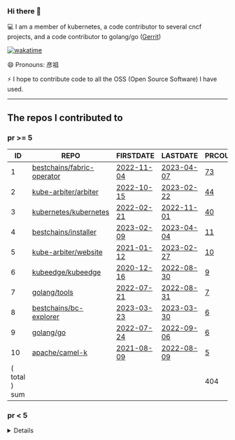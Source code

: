 <!--
**Abirdcfly/Abirdcfly** is a ✨ _special_ ✨ repository because its `README.md` (this file) appears on your GitHub profile.

Here are some ideas to get you started:

- 🔭 I’m currently working on ...
- 🌱 I’m currently learning ...
- 👯 I’m looking to collaborate on ...
- 🤔 I’m looking for help with ...
- 💬 Ask me about ...
- 📫 How to reach me: ...
- 😄 Pronouns: ...
- ⚡ Fun fact: ...
-->
### Hi there 👋

💻 I am a member of kubernetes, a code contributor to several cncf projects, and a code contributor to golang/go ([Gerrit](https://go-review.googlesource.com/dashboard/56538))

[![wakatime](https://wakatime.com/badge/user/6730e81c-ff31-4e87-acd9-9bd97b533dc1.svg)](https://wakatime.com/badge/user/6730e81c-ff31-4e87-acd9-9bd97b533dc1.svg)


😄 Pronouns: 彦祖

⚡ I hope to contribute code to all the OSS (Open Source Software) I have used.

---

<!--START_SECTION:my_github-->
## The repos I contributed to


### pr >= 5

|      ID       |                                    REPO                                     |                                 FIRSTDATE                                 |                               LASTDATE                               |                                        PRCOUNT                                         |
|---------------|-----------------------------------------------------------------------------|---------------------------------------------------------------------------|----------------------------------------------------------------------|----------------------------------------------------------------------------------------|
|             1 | [bestchains/fabric-operator](https://github.com/bestchains/fabric-operator) | [2022-11-04](https://github.com/hyperledger-labs/fabric-operator/pull/68) | [2023-04-07](https://github.com/bestchains/fabric-operator/pull/228) | [73](https://github.com/bestchains/fabric-operator/pulls?q=is%3Apr+author%3AAbirdcfly) |
|             2 | [kube-arbiter/arbiter](https://github.com/kube-arbiter/arbiter)             | [2022-10-15](https://github.com/kube-arbiter/arbiter/pull/6)              | [2023-02-22](https://github.com/kube-arbiter/arbiter/pull/122)       | [44](https://github.com/kube-arbiter/arbiter/pulls?q=is%3Apr+author%3AAbirdcfly)       |
|             3 | [kubernetes/kubernetes](https://github.com/kubernetes/kubernetes)           | [2022-02-21](https://github.com/kubernetes/kubernetes/pull/108239)        | [2022-11-01](https://github.com/kubernetes/kubernetes/pull/113505)   | [40](https://github.com/kubernetes/kubernetes/pulls?q=is%3Apr+author%3AAbirdcfly)      |
|             4 | [bestchains/installer](https://github.com/bestchains/installer)             | [2023-02-09](https://github.com/bestchains/installer/pull/12)             | [2023-04-04](https://github.com/bestchains/installer/pull/65)        | [11](https://github.com/bestchains/installer/pulls?q=is%3Apr+author%3AAbirdcfly)       |
|             5 | [kube-arbiter/website](https://github.com/kube-arbiter/website)             | [2021-01-12](https://github.com/kubernetes/website/pull/26060)            | [2023-02-27](https://github.com/kube-arbiter/website/pull/18)        | [10](https://github.com/kube-arbiter/website/pulls?q=is%3Apr+author%3AAbirdcfly)       |
|             6 | [kubeedge/kubeedge](https://github.com/kubeedge/kubeedge)                   | [2020-12-16](https://github.com/kubeedge/kubeedge/pull/2437)              | [2022-08-30](https://github.com/kubeedge/kubeedge/pull/4147)         | [9](https://github.com/kubeedge/kubeedge/pulls?q=is%3Apr+author%3AAbirdcfly)           |
|             7 | [golang/tools](https://github.com/golang/tools)                             | [2022-07-21](https://github.com/golang/tools/pull/388)                    | [2022-08-31](https://github.com/golang/tools/pull/394)               | [7](https://github.com/golang/tools/pulls?q=is%3Apr+author%3AAbirdcfly)                |
|             8 | [bestchains/bc-explorer](https://github.com/bestchains/bc-explorer)         | [2023-03-23](https://github.com/bestchains/bc-explorer/pull/16)           | [2023-03-30](https://github.com/bestchains/bc-explorer/pull/37)      | [6](https://github.com/bestchains/bc-explorer/pulls?q=is%3Apr+author%3AAbirdcfly)      |
|             9 | [golang/go](https://github.com/golang/go)                                   | [2022-07-24](https://github.com/golang/go/pull/54026)                     | [2022-09-06](https://github.com/golang/go/pull/54888)                | [6](https://github.com/golang/go/pulls?q=is%3Apr+author%3AAbirdcfly)                   |
|            10 | [apache/camel-k](https://github.com/apache/camel-k)                         | [2021-08-09](https://github.com/apache/camel-k/pull/2559)                 | [2022-08-09](https://github.com/apache/camel-k/pull/3526)            | [5](https://github.com/apache/camel-k/pulls?q=is%3Apr+author%3AAbirdcfly)              |
| ( total ) sum |                                                                             |                                                                           |                                                                      |                                                                                    404 |



### pr < 5


<details>

|      ID      |                                                     REPO                                                      |                                       FIRSTDATE                                       |                                       LASTDATE                                        |                                                PRCOUNT                                                 |
|--------------|---------------------------------------------------------------------------------------------------------------|---------------------------------------------------------------------------------------|---------------------------------------------------------------------------------------|--------------------------------------------------------------------------------------------------------|
|           11 | [etcd-io/etcd](https://github.com/etcd-io/etcd)                                                               | [2021-09-17](https://github.com/etcd-io/etcd/pull/13356)                              | [2022-08-30](https://github.com/etcd-io/etcd/pull/14405)                              | [4](https://github.com/etcd-io/etcd/pulls?q=is%3Apr+author%3AAbirdcfly)                                |
|           12 | [onsi/ginkgo](https://github.com/onsi/ginkgo)                                                                 | [2022-08-30](https://github.com/onsi/ginkgo/pull/1028)                                | [2022-09-19](https://github.com/onsi/ginkgo/pull/1040)                                | [4](https://github.com/onsi/ginkgo/pulls?q=is%3Apr+author%3AAbirdcfly)                                 |
|           13 | [kubernetes-sigs/hierarchical-namespaces](https://github.com/kubernetes-sigs/hierarchical-namespaces)         | [2021-08-16](https://github.com/kubernetes-sigs/hierarchical-namespaces/pull/69)      | [2021-08-17](https://github.com/kubernetes-sigs/hierarchical-namespaces/pull/72)      | [4](https://github.com/kubernetes-sigs/hierarchical-namespaces/pulls?q=is%3Apr+author%3AAbirdcfly)     |
|           14 | [kube-arbiter/arbiter-plugins](https://github.com/kube-arbiter/arbiter-plugins)                               | [2022-10-20](https://github.com/kube-arbiter/arbiter-plugins/pull/5)                  | [2022-10-21](https://github.com/kube-arbiter/arbiter-plugins/pull/20)                 | [3](https://github.com/kube-arbiter/arbiter-plugins/pulls?q=is%3Apr+author%3AAbirdcfly)                |
|           15 | [hyperledger/fabric](https://github.com/hyperledger/fabric)                                                   | [2022-08-08](https://github.com/hyperledger/fabric/pull/3574)                         | [2022-11-15](https://github.com/hyperledger/fabric/pull/3785)                         | [3](https://github.com/hyperledger/fabric/pulls?q=is%3Apr+author%3AAbirdcfly)                          |
|           16 | [kubernetes/test-infra](https://github.com/kubernetes/test-infra)                                             | [2022-04-22](https://github.com/kubernetes/test-infra/pull/26065)                     | [2022-08-05](https://github.com/kubernetes/test-infra/pull/27050)                     | [3](https://github.com/kubernetes/test-infra/pulls?q=is%3Apr+author%3AAbirdcfly)                       |
|           17 | [rook/rook](https://github.com/rook/rook)                                                                     | [2022-07-21](https://github.com/rook/rook/pull/10618)                                 | [2022-08-30](https://github.com/rook/rook/pull/10827)                                 | [2](https://github.com/rook/rook/pulls?q=is%3Apr+author%3AAbirdcfly)                                   |
|           18 | [prometheus/prometheus](https://github.com/prometheus/prometheus)                                             | [2022-07-20](https://github.com/prometheus/prometheus/pull/11040)                     | [2022-08-27](https://github.com/prometheus/prometheus/pull/11225)                     | [2](https://github.com/prometheus/prometheus/pulls?q=is%3Apr+author%3AAbirdcfly)                       |
|           19 | [ethereum/go-ethereum](https://github.com/ethereum/go-ethereum)                                               | [2022-07-21](https://github.com/ethereum/go-ethereum/pull/25365)                      | [2022-08-27](https://github.com/ethereum/go-ethereum/pull/25618)                      | [2](https://github.com/ethereum/go-ethereum/pulls?q=is%3Apr+author%3AAbirdcfly)                        |
|           20 | [tinode/chat](https://github.com/tinode/chat)                                                                 | [2022-08-08](https://github.com/tinode/chat/pull/781)                                 | [2022-08-08](https://github.com/tinode/chat/pull/781)                                 | [2](https://github.com/tinode/chat/pulls?q=is%3Apr+author%3AAbirdcfly)                                 |
|           21 | [kyma-project/kyma](https://github.com/kyma-project/kyma)                                                     | [2022-08-09](https://github.com/kyma-project/kyma/pull/15061)                         | [2022-10-05](https://github.com/kyma-project/kyma/pull/15714)                         | [2](https://github.com/kyma-project/kyma/pulls?q=is%3Apr+author%3AAbirdcfly)                           |
|           22 | [aws/amazon-ecs-agent](https://github.com/aws/amazon-ecs-agent)                                               | [2022-08-10](https://github.com/aws/amazon-ecs-agent/pull/3334)                       | [2022-08-31](https://github.com/aws/amazon-ecs-agent/pull/3372)                       | [2](https://github.com/aws/amazon-ecs-agent/pulls?q=is%3Apr+author%3AAbirdcfly)                        |
|           23 | [tektoncd/pipeline](https://github.com/tektoncd/pipeline)                                                     | [2022-08-10](https://github.com/banzaicloud/pipeline/pull/3627)                       | [2023-02-13](https://github.com/tektoncd/pipeline/pull/6151)                          | [2](https://github.com/tektoncd/pipeline/pulls?q=is%3Apr+author%3AAbirdcfly)                           |
|           24 | [coredns/coredns](https://github.com/coredns/coredns)                                                         | [2022-07-21](https://github.com/coredns/coredns/pull/5529)                            | [2022-08-30](https://github.com/coredns/coredns/pull/5592)                            | [2](https://github.com/coredns/coredns/pulls?q=is%3Apr+author%3AAbirdcfly)                             |
|           25 | [golangci/golangci-lint](https://github.com/golangci/golangci-lint)                                           | [2022-09-05](https://github.com/golangci/golangci-lint/pull/3192)                     | [2022-10-21](https://github.com/golangci/golangci-lint/pull/3308)                     | [2](https://github.com/golangci/golangci-lint/pulls?q=is%3Apr+author%3AAbirdcfly)                      |
|           26 | [ericzhang-cn/kindle-open-books](https://github.com/ericzhang-cn/kindle-open-books)                           | [2014-09-03](https://github.com/ericzhang-cn/kindle-open-books/pull/14)               | [2014-09-03](https://github.com/ericzhang-cn/kindle-open-books/pull/14)               | [2](https://github.com/ericzhang-cn/kindle-open-books/pulls?q=is%3Apr+author%3AAbirdcfly)              |
|           27 | [bfenetworks/bfe](https://github.com/bfenetworks/bfe)                                                         | [2022-08-10](https://github.com/bfenetworks/bfe/pull/1068)                            | [2022-08-15](https://github.com/bfenetworks/bfe/pull/1069)                            | [2](https://github.com/bfenetworks/bfe/pulls?q=is%3Apr+author%3AAbirdcfly)                             |
|           28 | [golang/exp](https://github.com/golang/exp)                                                                   | [2022-07-21](https://github.com/golang/exp/pull/41)                                   | [2022-07-21](https://github.com/golang/exp/pull/41)                                   | [2](https://github.com/golang/exp/pulls?q=is%3Apr+author%3AAbirdcfly)                                  |
|           29 | [tektoncd/operator](https://github.com/tektoncd/operator)                                                     | [2021-09-16](https://github.com/knative/operator/pull/781)                            | [2023-02-21](https://github.com/tektoncd/operator/pull/1336)                          | [2](https://github.com/tektoncd/operator/pulls?q=is%3Apr+author%3AAbirdcfly)                           |
|           30 | [golang/crypto](https://github.com/golang/crypto)                                                             | [2022-07-21](https://github.com/golang/crypto/pull/226)                               | [2022-07-21](https://github.com/golang/crypto/pull/226)                               | [2](https://github.com/golang/crypto/pulls?q=is%3Apr+author%3AAbirdcfly)                               |
|           31 | [moby/libnetwork](https://github.com/moby/libnetwork)                                                         | [2022-08-05](https://github.com/moby/libnetwork/pull/2666)                            | [2022-08-05](https://github.com/moby/libnetwork/pull/2666)                            | [1](https://github.com/moby/libnetwork/pulls?q=is%3Apr+author%3AAbirdcfly)                             |
|           32 | [sensu/sensu-go](https://github.com/sensu/sensu-go)                                                           | [2022-08-10](https://github.com/sensu/sensu-go/pull/4835)                             | [2022-08-10](https://github.com/sensu/sensu-go/pull/4835)                             | [1](https://github.com/sensu/sensu-go/pulls?q=is%3Apr+author%3AAbirdcfly)                              |
|           33 | [quic-go/quic-go](https://github.com/quic-go/quic-go)                                                         | [2022-08-09](https://github.com/quic-go/quic-go/pull/3496)                            | [2022-08-09](https://github.com/quic-go/quic-go/pull/3496)                            | [1](https://github.com/quic-go/quic-go/pulls?q=is%3Apr+author%3AAbirdcfly)                             |
|           34 | [go-yaml/yaml](https://github.com/go-yaml/yaml)                                                               | [2022-07-16](https://github.com/go-yaml/yaml/pull/874)                                | [2022-07-16](https://github.com/go-yaml/yaml/pull/874)                                | [1](https://github.com/go-yaml/yaml/pulls?q=is%3Apr+author%3AAbirdcfly)                                |
|           35 | [rqlite/rqlite](https://github.com/rqlite/rqlite)                                                             | [2022-08-09](https://github.com/rqlite/rqlite/pull/1060)                              | [2022-08-09](https://github.com/rqlite/rqlite/pull/1060)                              | [1](https://github.com/rqlite/rqlite/pulls?q=is%3Apr+author%3AAbirdcfly)                               |
|           36 | [alexedwards/scs](https://github.com/alexedwards/scs)                                                         | [2022-08-10](https://github.com/alexedwards/scs/pull/147)                             | [2022-08-10](https://github.com/alexedwards/scs/pull/147)                             | [1](https://github.com/alexedwards/scs/pulls?q=is%3Apr+author%3AAbirdcfly)                             |
|           37 | [metrue/fx](https://github.com/metrue/fx)                                                                     | [2022-08-10](https://github.com/metrue/fx/pull/664)                                   | [2022-08-10](https://github.com/metrue/fx/pull/664)                                   | [1](https://github.com/metrue/fx/pulls?q=is%3Apr+author%3AAbirdcfly)                                   |
|           38 | [cncf/k8s-conformance](https://github.com/cncf/k8s-conformance)                                               | [2023-01-30](https://github.com/cncf/k8s-conformance/pull/2423)                       | [2023-01-30](https://github.com/cncf/k8s-conformance/pull/2423)                       | [1](https://github.com/cncf/k8s-conformance/pulls?q=is%3Apr+author%3AAbirdcfly)                        |
|           39 | [arp242/goatcounter](https://github.com/arp242/goatcounter)                                                   | [2022-08-10](https://github.com/arp242/goatcounter/pull/612)                          | [2022-08-10](https://github.com/arp242/goatcounter/pull/612)                          | [1](https://github.com/arp242/goatcounter/pulls?q=is%3Apr+author%3AAbirdcfly)                          |
|           40 | [johnkerl/miller](https://github.com/johnkerl/miller)                                                         | [2022-08-11](https://github.com/johnkerl/miller/pull/1073)                            | [2022-08-11](https://github.com/johnkerl/miller/pull/1073)                            | [1](https://github.com/johnkerl/miller/pulls?q=is%3Apr+author%3AAbirdcfly)                             |
|           41 | [matrixorigin/matrixone](https://github.com/matrixorigin/matrixone)                                           | [2022-08-10](https://github.com/matrixorigin/matrixone/pull/4450)                     | [2022-08-10](https://github.com/matrixorigin/matrixone/pull/4450)                     | [1](https://github.com/matrixorigin/matrixone/pulls?q=is%3Apr+author%3AAbirdcfly)                      |
|           42 | [letsencrypt/boulder](https://github.com/letsencrypt/boulder)                                                 | [2022-08-10](https://github.com/letsencrypt/boulder/pull/6283)                        | [2022-08-10](https://github.com/letsencrypt/boulder/pull/6283)                        | [1](https://github.com/letsencrypt/boulder/pulls?q=is%3Apr+author%3AAbirdcfly)                         |
|           43 | [alcideio/rbac-tool](https://github.com/alcideio/rbac-tool)                                                   | [2021-08-24](https://github.com/alcideio/rbac-tool/pull/35)                           | [2021-08-24](https://github.com/alcideio/rbac-tool/pull/35)                           | [1](https://github.com/alcideio/rbac-tool/pulls?q=is%3Apr+author%3AAbirdcfly)                          |
|           44 | [seaweedfs/seaweedfs](https://github.com/seaweedfs/seaweedfs)                                                 | [2022-08-09](https://github.com/seaweedfs/seaweedfs/pull/3423)                        | [2022-08-09](https://github.com/seaweedfs/seaweedfs/pull/3423)                        | [1](https://github.com/seaweedfs/seaweedfs/pulls?q=is%3Apr+author%3AAbirdcfly)                         |
|           45 | [megaease/easeprobe](https://github.com/megaease/easeprobe)                                                   | [2022-08-06](https://github.com/megaease/easeprobe/pull/189)                          | [2022-08-06](https://github.com/megaease/easeprobe/pull/189)                          | [1](https://github.com/megaease/easeprobe/pulls?q=is%3Apr+author%3AAbirdcfly)                          |
|           46 | [cli/cli](https://github.com/cli/cli)                                                                         | [2022-08-21](https://github.com/cli/cli/pull/6112)                                    | [2022-08-21](https://github.com/cli/cli/pull/6112)                                    | [1](https://github.com/cli/cli/pulls?q=is%3Apr+author%3AAbirdcfly)                                     |
|           47 | [cube2222/octosql](https://github.com/cube2222/octosql)                                                       | [2022-08-09](https://github.com/cube2222/octosql/pull/289)                            | [2022-08-09](https://github.com/cube2222/octosql/pull/289)                            | [1](https://github.com/cube2222/octosql/pulls?q=is%3Apr+author%3AAbirdcfly)                            |
|           48 | [bazelbuild/rules_go](https://github.com/bazelbuild/rules_go)                                                 | [2022-08-10](https://github.com/bazelbuild/rules_go/pull/3267)                        | [2022-08-10](https://github.com/bazelbuild/rules_go/pull/3267)                        | [1](https://github.com/bazelbuild/rules_go/pulls?q=is%3Apr+author%3AAbirdcfly)                         |
|           49 | [kubernetes-sigs/cluster-api-provider-nested](https://github.com/kubernetes-sigs/cluster-api-provider-nested) | [2021-08-19](https://github.com/kubernetes-sigs/cluster-api-provider-nested/pull/211) | [2021-08-19](https://github.com/kubernetes-sigs/cluster-api-provider-nested/pull/211) | [1](https://github.com/kubernetes-sigs/cluster-api-provider-nested/pulls?q=is%3Apr+author%3AAbirdcfly) |
|           50 | [caddyserver/caddy](https://github.com/caddyserver/caddy)                                                     | [2022-08-27](https://github.com/caddyserver/caddy/pull/4986)                          | [2022-08-27](https://github.com/caddyserver/caddy/pull/4986)                          | [1](https://github.com/caddyserver/caddy/pulls?q=is%3Apr+author%3AAbirdcfly)                           |
|           51 | [ent/ent](https://github.com/ent/ent)                                                                         | [2022-08-30](https://github.com/ent/ent/pull/2892)                                    | [2022-08-30](https://github.com/ent/ent/pull/2892)                                    | [1](https://github.com/ent/ent/pulls?q=is%3Apr+author%3AAbirdcfly)                                     |
|           52 | [goreleaser/goreleaser](https://github.com/goreleaser/goreleaser)                                             | [2022-08-30](https://github.com/goreleaser/goreleaser/pull/3347)                      | [2022-08-30](https://github.com/goreleaser/goreleaser/pull/3347)                      | [1](https://github.com/goreleaser/goreleaser/pulls?q=is%3Apr+author%3AAbirdcfly)                       |
|           53 | [minio/minio](https://github.com/minio/minio)                                                                 | [2022-08-29](https://github.com/minio/minio/pull/15607)                               | [2022-08-29](https://github.com/minio/minio/pull/15607)                               | [1](https://github.com/minio/minio/pulls?q=is%3Apr+author%3AAbirdcfly)                                 |
|           54 | [hwholiday/learning_tools](https://github.com/hwholiday/learning_tools)                                       | [2022-08-10](https://github.com/hwholiday/learning_tools/pull/12)                     | [2022-08-10](https://github.com/hwholiday/learning_tools/pull/12)                     | [1](https://github.com/hwholiday/learning_tools/pulls?q=is%3Apr+author%3AAbirdcfly)                    |
|           55 | [hashicorp/nomad](https://github.com/hashicorp/nomad)                                                         | [2022-08-08](https://github.com/hashicorp/nomad/pull/14045)                           | [2022-08-08](https://github.com/hashicorp/nomad/pull/14045)                           | [1](https://github.com/hashicorp/nomad/pulls?q=is%3Apr+author%3AAbirdcfly)                             |
|           56 | [TykTechnologies/tyk](https://github.com/TykTechnologies/tyk)                                                 | [2022-08-05](https://github.com/TykTechnologies/tyk/pull/4219)                        | [2022-08-05](https://github.com/TykTechnologies/tyk/pull/4219)                        | [1](https://github.com/TykTechnologies/tyk/pulls?q=is%3Apr+author%3AAbirdcfly)                         |
|           57 | [open-policy-agent/opa](https://github.com/open-policy-agent/opa)                                             | [2022-07-21](https://github.com/open-policy-agent/opa/pull/4919)                      | [2022-07-21](https://github.com/open-policy-agent/opa/pull/4919)                      | [1](https://github.com/open-policy-agent/opa/pulls?q=is%3Apr+author%3AAbirdcfly)                       |
|           58 | [lni/dragonboat](https://github.com/lni/dragonboat)                                                           | [2022-08-09](https://github.com/lni/dragonboat/pull/248)                              | [2022-08-09](https://github.com/lni/dragonboat/pull/248)                              | [1](https://github.com/lni/dragonboat/pulls?q=is%3Apr+author%3AAbirdcfly)                              |
|           59 | [smoky8/abc](https://github.com/smoky8/abc)                                                                   | [2022-10-09](https://github.com/smoky8/abc/pull/1)                                    | [2022-10-09](https://github.com/smoky8/abc/pull/1)                                    | [1](https://github.com/smoky8/abc/pulls?q=is%3Apr+author%3AAbirdcfly)                                  |
|           60 | [camptocamp/terraboard](https://github.com/camptocamp/terraboard)                                             | [2022-08-10](https://github.com/camptocamp/terraboard/pull/254)                       | [2022-08-10](https://github.com/camptocamp/terraboard/pull/254)                       | [1](https://github.com/camptocamp/terraboard/pulls?q=is%3Apr+author%3AAbirdcfly)                       |
|           61 | [kubernetes/minikube](https://github.com/kubernetes/minikube)                                                 | [2022-08-30](https://github.com/kubernetes/minikube/pull/14882)                       | [2022-08-30](https://github.com/kubernetes/minikube/pull/14882)                       | [1](https://github.com/kubernetes/minikube/pulls?q=is%3Apr+author%3AAbirdcfly)                         |
|           62 | [fatedier/frp](https://github.com/fatedier/frp)                                                               | [2022-08-29](https://github.com/fatedier/frp/pull/3081)                               | [2022-08-29](https://github.com/fatedier/frp/pull/3081)                               | [1](https://github.com/fatedier/frp/pulls?q=is%3Apr+author%3AAbirdcfly)                                |
|           63 | [cert-manager/cert-manager](https://github.com/cert-manager/cert-manager)                                     | [2022-08-30](https://github.com/cert-manager/cert-manager/pull/5413)                  | [2022-08-30](https://github.com/cert-manager/cert-manager/pull/5413)                  | [1](https://github.com/cert-manager/cert-manager/pulls?q=is%3Apr+author%3AAbirdcfly)                   |
|           64 | [Altinity/clickhouse-operator](https://github.com/Altinity/clickhouse-operator)                               | [2022-08-09](https://github.com/Altinity/clickhouse-operator/pull/987)                | [2022-08-09](https://github.com/Altinity/clickhouse-operator/pull/987)                | [1](https://github.com/Altinity/clickhouse-operator/pulls?q=is%3Apr+author%3AAbirdcfly)                |
|           65 | [k3s-io/k3s](https://github.com/k3s-io/k3s)                                                                   | [2022-07-21](https://github.com/k3s-io/k3s/pull/5893)                                 | [2022-07-21](https://github.com/k3s-io/k3s/pull/5893)                                 | [1](https://github.com/k3s-io/k3s/pulls?q=is%3Apr+author%3AAbirdcfly)                                  |
|           66 | [google/go-cloud](https://github.com/google/go-cloud)                                                         | [2022-07-21](https://github.com/google/go-cloud/pull/3147)                            | [2022-07-21](https://github.com/google/go-cloud/pull/3147)                            | [1](https://github.com/google/go-cloud/pulls?q=is%3Apr+author%3AAbirdcfly)                             |
|           67 | [mgechev/revive](https://github.com/mgechev/revive)                                                           | [2022-07-20](https://github.com/mgechev/revive/pull/711)                              | [2022-07-20](https://github.com/mgechev/revive/pull/711)                              | [1](https://github.com/mgechev/revive/pulls?q=is%3Apr+author%3AAbirdcfly)                              |
|           68 | [containerd/containerd](https://github.com/containerd/containerd)                                             | [2022-08-29](https://github.com/containerd/containerd/pull/7338)                      | [2022-08-29](https://github.com/containerd/containerd/pull/7338)                      | [1](https://github.com/containerd/containerd/pulls?q=is%3Apr+author%3AAbirdcfly)                       |
|           69 | [istio/istio](https://github.com/istio/istio)                                                                 | [2022-08-30](https://github.com/istio/istio/pull/40706)                               | [2022-08-30](https://github.com/istio/istio/pull/40706)                               | [1](https://github.com/istio/istio/pulls?q=is%3Apr+author%3AAbirdcfly)                                 |
|           70 | [cockroachdb/pebble](https://github.com/cockroachdb/pebble)                                                   | [2022-08-11](https://github.com/cockroachdb/pebble/pull/1869)                         | [2022-08-11](https://github.com/cockroachdb/pebble/pull/1869)                         | [1](https://github.com/cockroachdb/pebble/pulls?q=is%3Apr+author%3AAbirdcfly)                          |
|           71 | [inbucket/inbucket](https://github.com/inbucket/inbucket)                                                     | [2022-08-10](https://github.com/inbucket/inbucket/pull/287)                           | [2022-08-10](https://github.com/inbucket/inbucket/pull/287)                           | [1](https://github.com/inbucket/inbucket/pulls?q=is%3Apr+author%3AAbirdcfly)                           |
|           72 | [denverdino/aliyungo](https://github.com/denverdino/aliyungo)                                                 | [2022-08-10](https://github.com/denverdino/aliyungo/pull/493)                         | [2022-08-10](https://github.com/denverdino/aliyungo/pull/493)                         | [1](https://github.com/denverdino/aliyungo/pulls?q=is%3Apr+author%3AAbirdcfly)                         |
|           73 | [dropbox/godropbox](https://github.com/dropbox/godropbox)                                                     | [2022-08-11](https://github.com/dropbox/godropbox/pull/254)                           | [2022-08-11](https://github.com/dropbox/godropbox/pull/254)                           | [1](https://github.com/dropbox/godropbox/pulls?q=is%3Apr+author%3AAbirdcfly)                           |
|           74 | [google/martian](https://github.com/google/martian)                                                           | [2022-08-09](https://github.com/google/martian/pull/345)                              | [2022-08-09](https://github.com/google/martian/pull/345)                              | [1](https://github.com/google/martian/pulls?q=is%3Apr+author%3AAbirdcfly)                              |
|           75 | [alibaba/pouch](https://github.com/alibaba/pouch)                                                             | [2022-08-09](https://github.com/alibaba/pouch/pull/3041)                              | [2022-08-09](https://github.com/alibaba/pouch/pull/3041)                              | [1](https://github.com/alibaba/pouch/pulls?q=is%3Apr+author%3AAbirdcfly)                               |
|           76 | [cockroachdb/cockroach](https://github.com/cockroachdb/cockroach)                                             | [2022-07-21](https://github.com/cockroachdb/cockroach/pull/84854)                     | [2022-07-21](https://github.com/cockroachdb/cockroach/pull/84854)                     | [1](https://github.com/cockroachdb/cockroach/pulls?q=is%3Apr+author%3AAbirdcfly)                       |
|           77 | [containerd/cgroups](https://github.com/containerd/cgroups)                                                   | [2022-06-10](https://github.com/containerd/cgroups/pull/236)                          | [2022-06-10](https://github.com/containerd/cgroups/pull/236)                          | [1](https://github.com/containerd/cgroups/pulls?q=is%3Apr+author%3AAbirdcfly)                          |
|           78 | [kubernetes-sigs/external-dns](https://github.com/kubernetes-sigs/external-dns)                               | [2022-08-30](https://github.com/kubernetes-sigs/external-dns/pull/2986)               | [2022-08-30](https://github.com/kubernetes-sigs/external-dns/pull/2986)               | [1](https://github.com/kubernetes-sigs/external-dns/pulls?q=is%3Apr+author%3AAbirdcfly)                |
|           79 | [kubernetes/ingress-nginx](https://github.com/kubernetes/ingress-nginx)                                       | [2022-08-30](https://github.com/kubernetes/ingress-nginx/pull/8995)                   | [2022-08-30](https://github.com/kubernetes/ingress-nginx/pull/8995)                   | [1](https://github.com/kubernetes/ingress-nginx/pulls?q=is%3Apr+author%3AAbirdcfly)                    |
|           80 | [btcsuite/btcd](https://github.com/btcsuite/btcd)                                                             | [2022-08-11](https://github.com/btcsuite/btcd/pull/1875)                              | [2022-08-11](https://github.com/btcsuite/btcd/pull/1875)                              | [1](https://github.com/btcsuite/btcd/pulls?q=is%3Apr+author%3AAbirdcfly)                               |
|           81 | [1340691923/ElasticView](https://github.com/1340691923/ElasticView)                                           | [2022-08-10](https://github.com/1340691923/ElasticView/pull/33)                       | [2022-08-10](https://github.com/1340691923/ElasticView/pull/33)                       | [1](https://github.com/1340691923/ElasticView/pulls?q=is%3Apr+author%3AAbirdcfly)                      |
|           82 | [rfjakob/gocryptfs](https://github.com/rfjakob/gocryptfs)                                                     | [2022-08-10](https://github.com/rfjakob/gocryptfs/pull/680)                           | [2022-08-10](https://github.com/rfjakob/gocryptfs/pull/680)                           | [1](https://github.com/rfjakob/gocryptfs/pulls?q=is%3Apr+author%3AAbirdcfly)                           |
|           83 | [cilium/cilium](https://github.com/cilium/cilium)                                                             | [2022-07-21](https://github.com/cilium/cilium/pull/20612)                             | [2022-07-21](https://github.com/cilium/cilium/pull/20612)                             | [1](https://github.com/cilium/cilium/pulls?q=is%3Apr+author%3AAbirdcfly)                               |
|           84 | [vmware-tanzu/velero](https://github.com/vmware-tanzu/velero)                                                 | [2022-08-30](https://github.com/vmware-tanzu/velero/pull/5261)                        | [2022-08-30](https://github.com/vmware-tanzu/velero/pull/5261)                        | [1](https://github.com/vmware-tanzu/velero/pulls?q=is%3Apr+author%3AAbirdcfly)                         |
|           85 | [goodrain/rainbond](https://github.com/goodrain/rainbond)                                                     | [2022-08-10](https://github.com/goodrain/rainbond/pull/1285)                          | [2022-08-10](https://github.com/goodrain/rainbond/pull/1285)                          | [1](https://github.com/goodrain/rainbond/pulls?q=is%3Apr+author%3AAbirdcfly)                           |
|           86 | [TencentBlueKing/bk-bcs](https://github.com/TencentBlueKing/bk-bcs)                                           | [2022-08-10](https://github.com/TencentBlueKing/bk-bcs/pull/1900)                     | [2022-08-10](https://github.com/TencentBlueKing/bk-bcs/pull/1900)                     | [1](https://github.com/TencentBlueKing/bk-bcs/pulls?q=is%3Apr+author%3AAbirdcfly)                      |
|           87 | [golang/sys](https://github.com/golang/sys)                                                                   | [2022-08-17](https://github.com/golang/sys/pull/132)                                  | [2022-08-17](https://github.com/golang/sys/pull/132)                                  | [1](https://github.com/golang/sys/pulls?q=is%3Apr+author%3AAbirdcfly)                                  |
|           88 | [gohugoio/hugo](https://github.com/gohugoio/hugo)                                                             | [2022-07-21](https://github.com/gohugoio/hugo/pull/10114)                             | [2022-07-21](https://github.com/gohugoio/hugo/pull/10114)                             | [1](https://github.com/gohugoio/hugo/pulls?q=is%3Apr+author%3AAbirdcfly)                               |
|           89 | [ethereum/web3.py](https://github.com/ethereum/web3.py)                                                       | [2018-04-08](https://github.com/ethereum/web3.py/pull/754)                            | [2018-04-08](https://github.com/ethereum/web3.py/pull/754)                            | [1](https://github.com/ethereum/web3.py/pulls?q=is%3Apr+author%3AAbirdcfly)                            |
|           90 | [devfeel/dotweb](https://github.com/devfeel/dotweb)                                                           | [2022-08-10](https://github.com/devfeel/dotweb/pull/248)                              | [2022-08-10](https://github.com/devfeel/dotweb/pull/248)                              | [1](https://github.com/devfeel/dotweb/pulls?q=is%3Apr+author%3AAbirdcfly)                              |
|           91 | [SnellerInc/sneller](https://github.com/SnellerInc/sneller)                                                   | [2022-08-10](https://github.com/SnellerInc/sneller/pull/5)                            | [2022-08-10](https://github.com/SnellerInc/sneller/pull/5)                            | [1](https://github.com/SnellerInc/sneller/pulls?q=is%3Apr+author%3AAbirdcfly)                          |
|           92 | [duke-git/lancet](https://github.com/duke-git/lancet)                                                         | [2022-08-10](https://github.com/duke-git/lancet/pull/54)                              | [2022-08-10](https://github.com/duke-git/lancet/pull/54)                              | [1](https://github.com/duke-git/lancet/pulls?q=is%3Apr+author%3AAbirdcfly)                             |
|           93 | [moby/moby](https://github.com/moby/moby)                                                                     | [2022-07-21](https://github.com/moby/moby/pull/43844)                                 | [2022-07-21](https://github.com/moby/moby/pull/43844)                                 | [1](https://github.com/moby/moby/pulls?q=is%3Apr+author%3AAbirdcfly)                                   |
|           94 | [aws/aws-sdk-go-v2](https://github.com/aws/aws-sdk-go-v2)                                                     | [2022-08-10](https://github.com/aws/aws-sdk-go-v2/pull/1796)                          | [2022-08-10](https://github.com/aws/aws-sdk-go-v2/pull/1796)                          | [1](https://github.com/aws/aws-sdk-go-v2/pulls?q=is%3Apr+author%3AAbirdcfly)                           |
|           95 | [volcano-sh/volcano](https://github.com/volcano-sh/volcano)                                                   | [2022-08-30](https://github.com/volcano-sh/volcano/pull/2470)                         | [2022-08-30](https://github.com/volcano-sh/volcano/pull/2470)                         | [1](https://github.com/volcano-sh/volcano/pulls?q=is%3Apr+author%3AAbirdcfly)                          |
|           96 | [dapr/dapr](https://github.com/dapr/dapr)                                                                     | [2022-08-30](https://github.com/dapr/dapr/pull/5099)                                  | [2022-08-30](https://github.com/dapr/dapr/pull/5099)                                  | [1](https://github.com/dapr/dapr/pulls?q=is%3Apr+author%3AAbirdcfly)                                   |
|           97 | [mikefarah/yq](https://github.com/mikefarah/yq)                                                               | [2022-08-30](https://github.com/mikefarah/yq/pull/1322)                               | [2022-08-30](https://github.com/mikefarah/yq/pull/1322)                               | [1](https://github.com/mikefarah/yq/pulls?q=is%3Apr+author%3AAbirdcfly)                                |
|           98 | [devtron-labs/devtron](https://github.com/devtron-labs/devtron)                                               | [2022-08-10](https://github.com/devtron-labs/devtron/pull/2160)                       | [2022-08-10](https://github.com/devtron-labs/devtron/pull/2160)                       | [1](https://github.com/devtron-labs/devtron/pulls?q=is%3Apr+author%3AAbirdcfly)                        |
|           99 | [GoogleContainerTools/kaniko](https://github.com/GoogleContainerTools/kaniko)                                 | [2022-08-30](https://github.com/GoogleContainerTools/kaniko/pull/2232)                | [2022-08-30](https://github.com/GoogleContainerTools/kaniko/pull/2232)                | [1](https://github.com/GoogleContainerTools/kaniko/pulls?q=is%3Apr+author%3AAbirdcfly)                 |
|          100 | [hbprotoss/geekpdf](https://github.com/hbprotoss/geekpdf)                                                     | [2019-06-22](https://github.com/hbprotoss/geekpdf/pull/1)                             | [2019-06-22](https://github.com/hbprotoss/geekpdf/pull/1)                             | [1](https://github.com/hbprotoss/geekpdf/pulls?q=is%3Apr+author%3AAbirdcfly)                           |
|          101 | [PufferPanel/PufferPanel](https://github.com/PufferPanel/PufferPanel)                                         | [2022-08-10](https://github.com/PufferPanel/PufferPanel/pull/1190)                    | [2022-08-10](https://github.com/PufferPanel/PufferPanel/pull/1190)                    | [1](https://github.com/PufferPanel/PufferPanel/pulls?q=is%3Apr+author%3AAbirdcfly)                     |
|          102 | [olivere/elastic](https://github.com/olivere/elastic)                                                         | [2022-08-10](https://github.com/olivere/elastic/pull/1639)                            | [2022-08-10](https://github.com/olivere/elastic/pull/1639)                            | [1](https://github.com/olivere/elastic/pulls?q=is%3Apr+author%3AAbirdcfly)                             |
|          103 | [ConsenSys/quorum](https://github.com/ConsenSys/quorum)                                                       | [2022-08-10](https://github.com/ConsenSys/quorum/pull/1475)                           | [2022-08-10](https://github.com/ConsenSys/quorum/pull/1475)                           | [1](https://github.com/ConsenSys/quorum/pulls?q=is%3Apr+author%3AAbirdcfly)                            |
|          104 | [kubernetes/community](https://github.com/kubernetes/community)                                               | [2022-04-01](https://github.com/kubernetes/community/pull/6583)                       | [2022-04-01](https://github.com/kubernetes/community/pull/6583)                       | [1](https://github.com/kubernetes/community/pulls?q=is%3Apr+author%3AAbirdcfly)                        |
|          105 | [kubernetes-sigs/contributor-playground](https://github.com/kubernetes-sigs/contributor-playground)           | [2022-03-26](https://github.com/kubernetes-sigs/contributor-playground/pull/962)      | [2022-03-26](https://github.com/kubernetes-sigs/contributor-playground/pull/962)      | [1](https://github.com/kubernetes-sigs/contributor-playground/pulls?q=is%3Apr+author%3AAbirdcfly)      |
|          106 | [qri-io/qri](https://github.com/qri-io/qri)                                                                   | [2022-08-10](https://github.com/qri-io/qri/pull/2003)                                 | [2022-08-10](https://github.com/qri-io/qri/pull/2003)                                 | [1](https://github.com/qri-io/qri/pulls?q=is%3Apr+author%3AAbirdcfly)                                  |
|          107 | [metal3-io/baremetal-operator](https://github.com/metal3-io/baremetal-operator)                               | [2022-08-05](https://github.com/metal3-io/baremetal-operator/pull/1156)               | [2022-08-05](https://github.com/metal3-io/baremetal-operator/pull/1156)               | [1](https://github.com/metal3-io/baremetal-operator/pulls?q=is%3Apr+author%3AAbirdcfly)                |
|          108 | [kubernetes/kops](https://github.com/kubernetes/kops)                                                         | [2022-07-21](https://github.com/kubernetes/kops/pull/14014)                           | [2022-07-21](https://github.com/kubernetes/kops/pull/14014)                           | [1](https://github.com/kubernetes/kops/pulls?q=is%3Apr+author%3AAbirdcfly)                             |
|          109 | [sudo-rm-maker/github-action](https://github.com/sudo-rm-maker/github-action)                                 | [2023-03-15](https://github.com/sudo-rm-maker/github-action/pull/1)                   | [2023-03-15](https://github.com/sudo-rm-maker/github-action/pull/1)                   | [1](https://github.com/sudo-rm-maker/github-action/pulls?q=is%3Apr+author%3AAbirdcfly)                 |
|          110 | [google/gopacket](https://github.com/google/gopacket)                                                         | [2022-08-11](https://github.com/google/gopacket/pull/1047)                            | [2022-08-11](https://github.com/google/gopacket/pull/1047)                            | [1](https://github.com/google/gopacket/pulls?q=is%3Apr+author%3AAbirdcfly)                             |
|          111 | [grpc/grpc-go](https://github.com/grpc/grpc-go)                                                               | [2022-08-30](https://github.com/grpc/grpc-go/pull/5616)                               | [2022-08-30](https://github.com/grpc/grpc-go/pull/5616)                               | [1](https://github.com/grpc/grpc-go/pulls?q=is%3Apr+author%3AAbirdcfly)                                |
|          112 | [hyperledger/fabric-sdk-go](https://github.com/hyperledger/fabric-sdk-go)                                     | [2022-08-10](https://github.com/hyperledger/fabric-sdk-go/pull/245)                   | [2022-08-10](https://github.com/hyperledger/fabric-sdk-go/pull/245)                   | [1](https://github.com/hyperledger/fabric-sdk-go/pulls?q=is%3Apr+author%3AAbirdcfly)                   |
|          113 | [vmware/vic](https://github.com/vmware/vic)                                                                   | [2022-08-10](https://github.com/vmware/vic/pull/8677)                                 | [2022-08-10](https://github.com/vmware/vic/pull/8677)                                 | [1](https://github.com/vmware/vic/pulls?q=is%3Apr+author%3AAbirdcfly)                                  |
|          114 | [argoproj/argo-workflows](https://github.com/argoproj/argo-workflows)                                         | [2022-08-30](https://github.com/argoproj/argo-workflows/pull/9465)                    | [2022-08-30](https://github.com/argoproj/argo-workflows/pull/9465)                    | [1](https://github.com/argoproj/argo-workflows/pulls?q=is%3Apr+author%3AAbirdcfly)                     |
|          115 | [uber-go/zap](https://github.com/uber-go/zap)                                                                 | [2022-08-30](https://github.com/uber-go/zap/pull/1169)                                | [2022-08-30](https://github.com/uber-go/zap/pull/1169)                                | [1](https://github.com/uber-go/zap/pulls?q=is%3Apr+author%3AAbirdcfly)                                 |
|          116 | [gopcp/example.v2](https://github.com/gopcp/example.v2)                                                       | [2022-08-10](https://github.com/gopcp/example.v2/pull/36)                             | [2022-08-10](https://github.com/gopcp/example.v2/pull/36)                             | [1](https://github.com/gopcp/example.v2/pulls?q=is%3Apr+author%3AAbirdcfly)                            |
|          117 | [keptn/keptn](https://github.com/keptn/keptn)                                                                 | [2022-07-21](https://github.com/keptn/keptn/pull/8492)                                | [2022-07-21](https://github.com/keptn/keptn/pull/8492)                                | [1](https://github.com/keptn/keptn/pulls?q=is%3Apr+author%3AAbirdcfly)                                 |
|          118 | [Homebrew/homebrew-cask](https://github.com/Homebrew/homebrew-cask)                                           | [2020-10-22](https://github.com/Homebrew/homebrew-cask/pull/91230)                    | [2020-10-22](https://github.com/Homebrew/homebrew-cask/pull/91230)                    | [1](https://github.com/Homebrew/homebrew-cask/pulls?q=is%3Apr+author%3AAbirdcfly)                      |
|          119 | [kubernetes-sigs/kubefed](https://github.com/kubernetes-sigs/kubefed)                                         | [2020-09-14](https://github.com/kubernetes-sigs/kubefed/pull/1279)                    | [2020-09-14](https://github.com/kubernetes-sigs/kubefed/pull/1279)                    | [1](https://github.com/kubernetes-sigs/kubefed/pulls?q=is%3Apr+author%3AAbirdcfly)                     |
|          120 | [pingcap/tidb-operator](https://github.com/pingcap/tidb-operator)                                             | [2022-08-09](https://github.com/pingcap/tidb-operator/pull/4677)                      | [2022-08-09](https://github.com/pingcap/tidb-operator/pull/4677)                      | [1](https://github.com/pingcap/tidb-operator/pulls?q=is%3Apr+author%3AAbirdcfly)                       |
|          121 | [upper/db](https://github.com/upper/db)                                                                       | [2022-08-10](https://github.com/upper/db/pull/674)                                    | [2022-08-10](https://github.com/upper/db/pull/674)                                    | [1](https://github.com/upper/db/pulls?q=is%3Apr+author%3AAbirdcfly)                                    |
|          122 | [txn2/kubefwd](https://github.com/txn2/kubefwd)                                                               | [2022-08-10](https://github.com/txn2/kubefwd/pull/237)                                | [2022-08-10](https://github.com/txn2/kubefwd/pull/237)                                | [1](https://github.com/txn2/kubefwd/pulls?q=is%3Apr+author%3AAbirdcfly)                                |
|          123 | [aquasecurity/tracee](https://github.com/aquasecurity/tracee)                                                 | [2022-08-10](https://github.com/aquasecurity/tracee/pull/2057)                        | [2022-08-10](https://github.com/aquasecurity/tracee/pull/2057)                        | [1](https://github.com/aquasecurity/tracee/pulls?q=is%3Apr+author%3AAbirdcfly)                         |
|          124 | [kubernetes/autoscaler](https://github.com/kubernetes/autoscaler)                                             | [2022-08-05](https://github.com/kubernetes/autoscaler/pull/5074)                      | [2022-08-05](https://github.com/kubernetes/autoscaler/pull/5074)                      | [1](https://github.com/kubernetes/autoscaler/pulls?q=is%3Apr+author%3AAbirdcfly)                       |
|          125 | [golang/debug](https://github.com/golang/debug)                                                               | [2022-08-31](https://github.com/golang/debug/pull/14)                                 | [2022-08-31](https://github.com/golang/debug/pull/14)                                 | [1](https://github.com/golang/debug/pulls?q=is%3Apr+author%3AAbirdcfly)                                |
|          126 | [elastic/beats](https://github.com/elastic/beats)                                                             | [2022-08-11](https://github.com/elastic/beats/pull/32659)                             | [2022-08-11](https://github.com/elastic/beats/pull/32659)                             | [1](https://github.com/elastic/beats/pulls?q=is%3Apr+author%3AAbirdcfly)                               |
|          127 | [eoscanada/eos-go](https://github.com/eoscanada/eos-go)                                                       | [2022-08-10](https://github.com/eoscanada/eos-go/pull/185)                            | [2022-08-10](https://github.com/eoscanada/eos-go/pull/185)                            | [1](https://github.com/eoscanada/eos-go/pulls?q=is%3Apr+author%3AAbirdcfly)                            |
|          128 | [gorgonia/gorgonia](https://github.com/gorgonia/gorgonia)                                                     | [2022-08-09](https://github.com/gorgonia/gorgonia/pull/533)                           | [2022-08-09](https://github.com/gorgonia/gorgonia/pull/533)                           | [1](https://github.com/gorgonia/gorgonia/pulls?q=is%3Apr+author%3AAbirdcfly)                           |
|          129 | [goharbor/harbor](https://github.com/goharbor/harbor)                                                         | [2022-07-20](https://github.com/goharbor/harbor/pull/17211)                           | [2022-07-20](https://github.com/goharbor/harbor/pull/17211)                           | [1](https://github.com/goharbor/harbor/pulls?q=is%3Apr+author%3AAbirdcfly)                             |
|          130 | [vmware-tanzu/sonobuoy](https://github.com/vmware-tanzu/sonobuoy)                                             | [2022-08-10](https://github.com/vmware-tanzu/sonobuoy/pull/1818)                      | [2022-08-10](https://github.com/vmware-tanzu/sonobuoy/pull/1818)                      | [1](https://github.com/vmware-tanzu/sonobuoy/pulls?q=is%3Apr+author%3AAbirdcfly)                       |
|          131 | [graph-gophers/graphql-go](https://github.com/graph-gophers/graphql-go)                                       | [2022-08-09](https://github.com/graph-gophers/graphql-go/pull/530)                    | [2022-08-09](https://github.com/graph-gophers/graphql-go/pull/530)                    | [1](https://github.com/graph-gophers/graphql-go/pulls?q=is%3Apr+author%3AAbirdcfly)                    |
|          132 | [knative/docs](https://github.com/knative/docs)                                                               | [2021-08-02](https://github.com/knative/docs/pull/4091)                               | [2021-08-02](https://github.com/knative/docs/pull/4091)                               | [1](https://github.com/knative/docs/pulls?q=is%3Apr+author%3AAbirdcfly)                                |
|          133 | [metaverse/truss](https://github.com/metaverse/truss)                                                         | [2022-08-10](https://github.com/metaverse/truss/pull/348)                             | [2022-08-10](https://github.com/metaverse/truss/pull/348)                             | [1](https://github.com/metaverse/truss/pulls?q=is%3Apr+author%3AAbirdcfly)                             |
|          134 | [thanos-io/thanos](https://github.com/thanos-io/thanos)                                                       | [2022-08-30](https://github.com/thanos-io/thanos/pull/5660)                           | [2022-08-30](https://github.com/thanos-io/thanos/pull/5660)                           | [1](https://github.com/thanos-io/thanos/pulls?q=is%3Apr+author%3AAbirdcfly)                            |
|          135 | [argoproj/argo-cd](https://github.com/argoproj/argo-cd)                                                       | [2022-08-30](https://github.com/argoproj/argo-cd/pull/10479)                          | [2022-08-30](https://github.com/argoproj/argo-cd/pull/10479)                          | [1](https://github.com/argoproj/argo-cd/pulls?q=is%3Apr+author%3AAbirdcfly)                            |
|          136 | [Netflix/chaosmonkey](https://github.com/Netflix/chaosmonkey)                                                 | [2022-08-30](https://github.com/Netflix/chaosmonkey/pull/76)                          | [2022-08-30](https://github.com/Netflix/chaosmonkey/pull/76)                          | [1](https://github.com/Netflix/chaosmonkey/pulls?q=is%3Apr+author%3AAbirdcfly)                         |
|          137 | [scipipe/scipipe](https://github.com/scipipe/scipipe)                                                         | [2022-08-10](https://github.com/scipipe/scipipe/pull/150)                             | [2022-08-10](https://github.com/scipipe/scipipe/pull/150)                             | [1](https://github.com/scipipe/scipipe/pulls?q=is%3Apr+author%3AAbirdcfly)                             |
|          138 | [teamgram/teamgram-server](https://github.com/teamgram/teamgram-server)                                       | [2022-08-10](https://github.com/teamgram/teamgram-server/pull/75)                     | [2022-08-10](https://github.com/teamgram/teamgram-server/pull/75)                     | [1](https://github.com/teamgram/teamgram-server/pulls?q=is%3Apr+author%3AAbirdcfly)                    |
|          139 | [upspin/upspin](https://github.com/upspin/upspin)                                                             | [2022-08-09](https://github.com/upspin/upspin/pull/643)                               | [2022-08-09](https://github.com/upspin/upspin/pull/643)                               | [1](https://github.com/upspin/upspin/pulls?q=is%3Apr+author%3AAbirdcfly)                               |
|          140 | [dolthub/dolt](https://github.com/dolthub/dolt)                                                               | [2022-07-22](https://github.com/dolthub/dolt/pull/3894)                               | [2022-07-22](https://github.com/dolthub/dolt/pull/3894)                               | [1](https://github.com/dolthub/dolt/pulls?q=is%3Apr+author%3AAbirdcfly)                                |
|          141 | [knative/client](https://github.com/knative/client)                                                           | [2021-08-14](https://github.com/knative/client/pull/1428)                             | [2021-08-14](https://github.com/knative/client/pull/1428)                             | [1](https://github.com/knative/client/pulls?q=is%3Apr+author%3AAbirdcfly)                              |
|          142 | [github/gh-ost](https://github.com/github/gh-ost)                                                             | [2022-08-30](https://github.com/github/gh-ost/pull/1175)                              | [2022-08-30](https://github.com/github/gh-ost/pull/1175)                              | [1](https://github.com/github/gh-ost/pulls?q=is%3Apr+author%3AAbirdcfly)                               |
|          143 | [jesseduffield/lazygit](https://github.com/jesseduffield/lazygit)                                             | [2022-08-30](https://github.com/jesseduffield/lazygit/pull/2143)                      | [2022-08-30](https://github.com/jesseduffield/lazygit/pull/2143)                      | [1](https://github.com/jesseduffield/lazygit/pulls?q=is%3Apr+author%3AAbirdcfly)                       |
|          144 | [spatial-go/geoos](https://github.com/spatial-go/geoos)                                                       | [2022-08-10](https://github.com/spatial-go/geoos/pull/86)                             | [2022-08-10](https://github.com/spatial-go/geoos/pull/86)                             | [1](https://github.com/spatial-go/geoos/pulls?q=is%3Apr+author%3AAbirdcfly)                            |
|          145 | [lucagrulla/cw](https://github.com/lucagrulla/cw)                                                             | [2022-08-10](https://github.com/lucagrulla/cw/pull/242)                               | [2022-08-10](https://github.com/lucagrulla/cw/pull/242)                               | [1](https://github.com/lucagrulla/cw/pulls?q=is%3Apr+author%3AAbirdcfly)                               |
|          146 | [decred/dcrd](https://github.com/decred/dcrd)                                                                 | [2022-08-10](https://github.com/decred/dcrd/pull/2987)                                | [2022-08-10](https://github.com/decred/dcrd/pull/2987)                                | [1](https://github.com/decred/dcrd/pulls?q=is%3Apr+author%3AAbirdcfly)                                 |
|          147 | [arduino/arduino-cli](https://github.com/arduino/arduino-cli)                                                 | [2022-08-10](https://github.com/arduino/arduino-cli/pull/1831)                        | [2022-08-10](https://github.com/arduino/arduino-cli/pull/1831)                        | [1](https://github.com/arduino/arduino-cli/pulls?q=is%3Apr+author%3AAbirdcfly)                         |
|          148 | [piotrnar/gocoin](https://github.com/piotrnar/gocoin)                                                         | [2022-08-10](https://github.com/piotrnar/gocoin/pull/59)                              | [2022-08-10](https://github.com/piotrnar/gocoin/pull/59)                              | [1](https://github.com/piotrnar/gocoin/pulls?q=is%3Apr+author%3AAbirdcfly)                             |
|          149 | [Azure/aks-engine](https://github.com/Azure/aks-engine)                                                       | [2022-08-09](https://github.com/Azure/aks-engine/pull/4930)                           | [2022-08-09](https://github.com/Azure/aks-engine/pull/4930)                           | [1](https://github.com/Azure/aks-engine/pulls?q=is%3Apr+author%3AAbirdcfly)                            |
|          150 | [lima-vm/lima](https://github.com/lima-vm/lima)                                                               | [2022-03-29](https://github.com/lima-vm/lima/pull/766)                                | [2022-03-29](https://github.com/lima-vm/lima/pull/766)                                | [1](https://github.com/lima-vm/lima/pulls?q=is%3Apr+author%3AAbirdcfly)                                |
|          151 | [spiffe/spire](https://github.com/spiffe/spire)                                                               | [2022-08-30](https://github.com/spiffe/spire/pull/3377)                               | [2022-08-30](https://github.com/spiffe/spire/pull/3377)                               | [1](https://github.com/spiffe/spire/pulls?q=is%3Apr+author%3AAbirdcfly)                                |
|          152 | [golang/mod](https://github.com/golang/mod)                                                                   | [2022-08-17](https://github.com/golang/mod/pull/9)                                    | [2022-08-17](https://github.com/golang/mod/pull/9)                                    | [1](https://github.com/golang/mod/pulls?q=is%3Apr+author%3AAbirdcfly)                                  |
|          153 | [googleapis/google-cloud-go](https://github.com/googleapis/google-cloud-go)                                   | [2022-08-10](https://github.com/googleapis/google-cloud-go/pull/6494)                 | [2022-08-10](https://github.com/googleapis/google-cloud-go/pull/6494)                 | [1](https://github.com/googleapis/google-cloud-go/pulls?q=is%3Apr+author%3AAbirdcfly)                  |
|          154 | [wxbool/video-srt-windows](https://github.com/wxbool/video-srt-windows)                                       | [2022-08-10](https://github.com/wxbool/video-srt-windows/pull/51)                     | [2022-08-10](https://github.com/wxbool/video-srt-windows/pull/51)                     | [1](https://github.com/wxbool/video-srt-windows/pulls?q=is%3Apr+author%3AAbirdcfly)                    |
|          155 | [gonum/gonum](https://github.com/gonum/gonum)                                                                 | [2022-08-09](https://github.com/gonum/gonum/pull/1826)                                | [2022-08-09](https://github.com/gonum/gonum/pull/1826)                                | [1](https://github.com/gonum/gonum/pulls?q=is%3Apr+author%3AAbirdcfly)                                 |
|          156 | [bytedance/go-tagexpr](https://github.com/bytedance/go-tagexpr)                                               | [2022-07-22](https://github.com/bytedance/go-tagexpr/pull/52)                         | [2022-07-22](https://github.com/bytedance/go-tagexpr/pull/52)                         | [1](https://github.com/bytedance/go-tagexpr/pulls?q=is%3Apr+author%3AAbirdcfly)                        |
|          157 | [vitessio/vitess](https://github.com/vitessio/vitess)                                                         | [2022-07-21](https://github.com/vitessio/vitess/pull/10771)                           | [2022-07-21](https://github.com/vitessio/vitess/pull/10771)                           | [1](https://github.com/vitessio/vitess/pulls?q=is%3Apr+author%3AAbirdcfly)                             |
|          158 | [kubevirt/kubevirt](https://github.com/kubevirt/kubevirt)                                                     | [2022-08-30](https://github.com/kubevirt/kubevirt/pull/8377)                          | [2022-08-30](https://github.com/kubevirt/kubevirt/pull/8377)                          | [1](https://github.com/kubevirt/kubevirt/pulls?q=is%3Apr+author%3AAbirdcfly)                           |
|          159 | [junegunn/fzf](https://github.com/junegunn/fzf)                                                               | [2022-08-30](https://github.com/junegunn/fzf/pull/2948)                               | [2022-08-30](https://github.com/junegunn/fzf/pull/2948)                               | [1](https://github.com/junegunn/fzf/pulls?q=is%3Apr+author%3AAbirdcfly)                                |
|          160 | [ionorg/ion](https://github.com/ionorg/ion)                                                                   | [2022-08-10](https://github.com/ionorg/ion/pull/616)                                  | [2022-08-10](https://github.com/ionorg/ion/pull/616)                                  | [1](https://github.com/ionorg/ion/pulls?q=is%3Apr+author%3AAbirdcfly)                                  |
|          161 | [ryboe/q](https://github.com/ryboe/q)                                                                         | [2022-08-10](https://github.com/ryboe/q/pull/115)                                     | [2022-08-10](https://github.com/ryboe/q/pull/115)                                     | [1](https://github.com/ryboe/q/pulls?q=is%3Apr+author%3AAbirdcfly)                                     |
|          162 | [pipe-cd/pipecd](https://github.com/pipe-cd/pipecd)                                                           | [2022-08-09](https://github.com/pipe-cd/pipecd/pull/3844)                             | [2022-08-09](https://github.com/pipe-cd/pipecd/pull/3844)                             | [1](https://github.com/pipe-cd/pipecd/pulls?q=is%3Apr+author%3AAbirdcfly)                              |
|          163 | [zyedidia/micro](https://github.com/zyedidia/micro)                                                           | [2022-07-21](https://github.com/zyedidia/micro/pull/2507)                             | [2022-07-21](https://github.com/zyedidia/micro/pull/2507)                             | [1](https://github.com/zyedidia/micro/pulls?q=is%3Apr+author%3AAbirdcfly)                              |
|          164 | [cncf/gitdm.archive](https://github.com/cncf/gitdm.archive)                                                   | [2022-03-28](https://github.com/cncf/gitdm.archive/pull/1006)                         | [2022-03-28](https://github.com/cncf/gitdm.archive/pull/1006)                         | [1](https://github.com/cncf/gitdm.archive/pulls?q=is%3Apr+author%3AAbirdcfly)                          |
|          165 | [influxdata/influxdb](https://github.com/influxdata/influxdb)                                                 | [2022-08-30](https://github.com/influxdata/influxdb/pull/23685)                       | [2022-08-30](https://github.com/influxdata/influxdb/pull/23685)                       | [1](https://github.com/influxdata/influxdb/pulls?q=is%3Apr+author%3AAbirdcfly)                         |
|          166 | [cue-lang/cue](https://github.com/cue-lang/cue)                                                               | [2022-08-30](https://github.com/cue-lang/cue/pull/1895)                               | [2022-08-30](https://github.com/cue-lang/cue/pull/1895)                               | [1](https://github.com/cue-lang/cue/pulls?q=is%3Apr+author%3AAbirdcfly)                                |
|          167 | [evanw/esbuild](https://github.com/evanw/esbuild)                                                             | [2022-08-30](https://github.com/evanw/esbuild/pull/2502)                              | [2022-08-30](https://github.com/evanw/esbuild/pull/2502)                              | [1](https://github.com/evanw/esbuild/pulls?q=is%3Apr+author%3AAbirdcfly)                               |
|          168 | [cossacklabs/acra](https://github.com/cossacklabs/acra)                                                       | [2022-08-10](https://github.com/cossacklabs/acra/pull/560)                            | [2022-08-10](https://github.com/cossacklabs/acra/pull/560)                            | [1](https://github.com/cossacklabs/acra/pulls?q=is%3Apr+author%3AAbirdcfly)                            |
|          169 | [hanchuanchuan/goInception](https://github.com/hanchuanchuan/goInception)                                     | [2022-08-10](https://github.com/hanchuanchuan/goInception/pull/491)                   | [2022-08-10](https://github.com/hanchuanchuan/goInception/pull/491)                   | [1](https://github.com/hanchuanchuan/goInception/pulls?q=is%3Apr+author%3AAbirdcfly)                   |
|          170 | [h2non/baloo](https://github.com/h2non/baloo)                                                                 | [2022-08-10](https://github.com/h2non/baloo/pull/30)                                  | [2022-08-10](https://github.com/h2non/baloo/pull/30)                                  | [1](https://github.com/h2non/baloo/pulls?q=is%3Apr+author%3AAbirdcfly)                                 |
|          171 | [kubermatic/kubermatic](https://github.com/kubermatic/kubermatic)                                             | [2022-08-09](https://github.com/kubermatic/kubermatic/pull/10708)                     | [2022-08-09](https://github.com/kubermatic/kubermatic/pull/10708)                     | [1](https://github.com/kubermatic/kubermatic/pulls?q=is%3Apr+author%3AAbirdcfly)                       |
|          172 | [tilt-dev/tilt](https://github.com/tilt-dev/tilt)                                                             | [2022-08-09](https://github.com/tilt-dev/tilt/pull/5916)                              | [2022-08-09](https://github.com/tilt-dev/tilt/pull/5916)                              | [1](https://github.com/tilt-dev/tilt/pulls?q=is%3Apr+author%3AAbirdcfly)                               |
|          173 | [apache/beam](https://github.com/apache/beam)                                                                 | [2022-08-08](https://github.com/apache/beam/pull/22618)                               | [2022-08-08](https://github.com/apache/beam/pull/22618)                               | [1](https://github.com/apache/beam/pulls?q=is%3Apr+author%3AAbirdcfly)                                 |
|          174 | [knative/hack](https://github.com/knative/hack)                                                               | [2021-09-16](https://github.com/knative/hack/pull/78)                                 | [2021-09-16](https://github.com/knative/hack/pull/78)                                 | [1](https://github.com/knative/hack/pulls?q=is%3Apr+author%3AAbirdcfly)                                |
| ( pr<5 ) sum |                                                                                                               |                                                                                       |                                                                                       |                                                                                                    193 |

</details>

<!--END_SECTION:my_github-->
